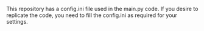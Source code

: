 This repository has a config.ini file used in the main.py code. If you desire to replicate the code, you need to fill the config.ini as required for your settings.
